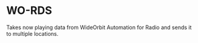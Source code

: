# WO-RDS
Takes now playing data from WideOrbit Automation for Radio and sends it to multiple locations.

